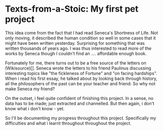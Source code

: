 # Texts-from-a-Stoic: My first pet project
This idea come from the fact that I had read Seneca's Shortness of Life. Not only moving, it described the human condition so well in some cases that it might have been written yesterday. Surprising for something that was written thousands of years ago. I was thus interested to read more of the works by Seneca though I couldn't find an .... affordable enough book. 

Fortunately for me, there turns out to be a free source of the letters on (Wikisource)[]. 
Seneca wrote the letters to his friend Paulinus discussing interesting topics like "the fickleness of Fortune" and "on facing hardships". When i read his first essay, he talked about by looking back through history, all the philosophers of the past can be your teacher and friend. So why not make Seneca my friend?

On the outset, i feel quite confident of finishing this project. In a sense, no data has to be made; just extracted and channelled. But then again, i don't know what i don't know - yet.

So I'll be documenting my progress throughout this project. Specifically my difficulties and what i learnt throughout throughout the project.
